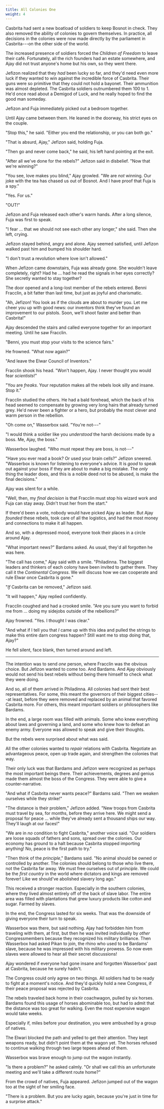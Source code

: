 ```yaml
---
title: All Colonies One
weight: 4
---
```

Casbrita had sent a new boatload of soldiers to keep Bosnot in check. They also removed the ability of colonies to govern themselves. In practice, all decisions in the colonies were now made directly by the parliament in Casbrita---on the other side of the world.

The increased presence of soldiers forced the _Children of Freedom_ to leave their café. Fortunately, all the rich founders had an estate somewhere, and Ajay did not trust anyone's home but his own, so they went there. 

Jefizon realized that they _had_ been lucky so far, and they'd need even more luck if they wanted to win against the incredible force of Casbrita. Their guns were so primitive that they could not hold a bayonet. Their ammunition was almost depleted. The Casbrita soldiers outnumbered them 100 to 1. He'd once read about a Demigod of Luck, and he really hoped to find the good man someday.

Jefizon and Fuja immediately picked out a bedroom together.

Until Ajay came between them. He leaned in the doorway, his strict eyes on the couple.

"Stop this," he said. "Either you end the relationship, or you can both go."

"That is absurd, Ajay," Jefizon said, holding Fuja.

"Then go and never come back," he said, his left hand pointing at the exit.

"After all we've done for the rebels?" Jefizon said in disbelief. "Now that we're winning?"

"You see, love makes you blind," Ajay growled. "We are _not_ winning. Our joke with the tea has chased us out of Bosnot. And I have proof that Fuja is a spy."

"Yes. For us."

"OUT!"

Jefizon and Fuja released each other's warm hands. After a long silence, Fuja was first to speak.

"I fear ... that we should not see each other any longer," she said. Then she left, crying.

Jefizon stayed behind, angry and alone. Ajay seemed satisfied, until Jefizon walked past him and bumped his shoulder hard.

"I don't trust a revolution where love isn't allowed."

When Jefizon came downstairs, Fuja was already gone. She wouldn't leave completely, right? Had he ... had he read the signals in her eyes correctly? She secretly wanted to stay together?

The door opened and a long-lost member of the rebels entered. Benni Fracclin, a bit fatter than last time, but just as joyful and charismatic.

"Ah, Jefizon! You look as if the clouds are about to murder you. Let me cheer you up with good news: our inventors think they've found an improvement to our pistols. Soon, we'll shoot faster and better than Casbrita!"

Ajay descended the stairs and called everyone together for an important meeting. Until he saw Fracclin.

"Benni, you must stop your visits to the science fairs."

He frowned. "What now again?"

"And leave the Elwar Council of Inventors."

Fracclin shook his head. "Won't happen, Ajay. I never thought you would fear _scientists_!"

"You are _freaks_. Your reputation makes all the rebels look silly and insane. Stop it."

Fracclin studied the others. He had a bald forehead, which the back of his head seemed to compensate by growing very long hairs that already turned grey. He'd never been a fighter or a hero, but probably the most clever and warm person in the rebellion.

"Oh come on," Wasserbox said. "You're not---"

"I would think a soldier like you _understood_ the harsh decisions made by a boss. Me, Ajay, the boss."

Wasserbox laughed. "Who must repeat they are boss, is not---"

"Have you ever read a book? Or used your brain cells?" Jefizon sneered. "Wasserbox is known for listening to everyone's advice. It is _good_ to speak out against your boss if they are about to make a big mistake. The _only_ thing the leader does, and this is a noble deed not to be abused, is make the final decisions."

Ajay was silent for a while.

"Well, then, my _final decision_ is that Fracclin must stop his wizard work and Fuja can stay away. Didn't trust her from the start."

If there'd been a vote, nobody would have picked Ajay as leader. But Ajay _founded_ these rebels, took care of all the logistics, and had the most money and connections to make it all happen.

And so, with a depressed mood, everyone took their places in a circle around Ajay.

"What important news?" Bardams asked. As usual, they'd all forgotten he was here.

"The call has come," Ajay said with a smile. "Philadinna. The biggest leaders and thinkers of each colony have been invited to gather there. They call it the _Continental Congress_. We will discuss how we can cooperate and rule Elwar once Casbrita is gone."

"_If_ Casbrita can be removed," Jefizon said.

"It will happen," Ajay replied confidently.

Fracclin coughed and had a crooked smile. "Are you sure you want to forbid me from ... doing my sidejobs outside of the rebellions?"

Ajay frowned. "Yes. I thought I was clear."

"And what if I tell you that _I_ came up with this idea and pulled the strings to make this entire darn congress happen? Still want me to stop doing that, Ajay?"

He fell silent, face blank, then turned around and left.

___

The intention was to send _one_ person, where Fracclin was the obvious choice. But Jefizon wanted to come too. And Bardams. And Ajay obviously would not send his best rebels without being there himself to check what they were doing.

And so, all of them arrived in Philadinna. All colonies had sent their best representatives. For some, this meant the governors of their biggest cities---at least, before they were removed and replaced by an animal that favored Casbrita more. For others, this meant important soldiers or philosophers like Bardams.

In the end, a large room was filled with animals. Some who knew everything about laws and governing a land, and some who knew how to defeat an enemy army. Everyone was allowed to speak and give their thoughts.

But the rebels were surprised about what was said.

All the other colonies wanted to _repair_ relations with Casbrita. Negotiate an advantageous peace, open up trade again, and strengthen the colonies that way.

Their only luck was that Bardams and Jefizon were recognized as perhaps the most important beings there. Their achievements, degrees and genius made them almost the boss of the Congress. They were able to give a counter-narrative.

"And what if Casbrita never wants peace?" Bardams said. "Then we weaken ourselves while they strike!"

"The distance is their problem," Jefizon added. "New troops from Casbrita must travel by sea, for months, before they arrive here. We might send a proposal for peace ... while they've already sent a thousand ships our way. They'll laugh at our faces!"

"We are in _no_ condition to fight Casbrita," another voice said. "Our soldiers are loose squads of fathers and sons, spread over the colonies. Our economy has ground to a halt because Casbrita stopped importing anything! No, peace is the first path to try."

"Then think of the _principle_," Bardams said. "No animal should be owned or controlled by another. The colonies should belong to those who live there, not the Casbrita far away. We must free ourselves out of _principle_. We could be the _first country_ in the world where dictators and kings are removed forever! Like we should've abolished slavery long ago."

This received a stronger reaction. Especially in the southern colonies, where they lived almost entirely off of the back of slave labor. The entire area was filled with plantations that grew luxury products like cotton and sugar. Farmed by slaves. 

In the end, the Congress lasted for six weeks. That was the downside of giving everyone their turn to speak.

Wasserbox was there, but said nothing. Ajay had forbidden him from traveling with them, at first, but then he was invited individually by _other_ Congressmembers because they recognized his military brilliance. Then Wasserbox had asked Pikan to join, the rhino who used to be Bardams' slave, because he was impressed with his military prowess. So now even slaves were allowed to hear all their secret discussions!

Ajay wondered if everyone had gone insane and forgotten Wasserbox' past at Casbrita, because he surely hadn't.

The Congress could only agree on two things. All soldiers had to be ready to fight at a moment's notice. And they'd quickly hold a new Congress, if their peace proposal was rejected by Casbrita.

The rebels traveled back home in their coachwagon, pulled by six horses. Bardams found this usage of horses abominable too, but had to admit that the distance was too great for walking. Even the most expensive wagon would take weeks.

Especially if, miles before your destination, you were ambushed by a group of natives.

The Elwari blocked the path and yelled to get their attention. They kept weapons ready, but didn't point them at the wagon yet. The horses refused to continue walking through two large tepees ahead of them.

Wasserbox was brave enough to jump out the wagon instantly.

"Is there a problem?" he asked calmly. "Or shall we call this an unfortunate meeting and we'll take a different route home?"

From the crowd of natives, Fuja appeared. Jefizon jumped out of the wagon too at the sight of her smiling face.

"There is a problem. But you are lucky again, because you're just in time for a surprise attack."